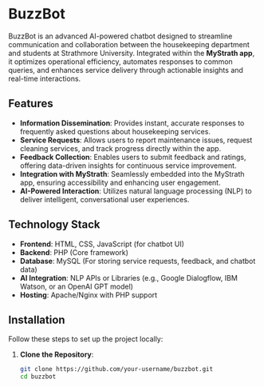 # BuzzBot

BuzzBot is an advanced AI-powered chatbot designed to streamline communication and collaboration between the housekeeping department and students at Strathmore University. Integrated within the **MyStrath app**, it optimizes operational efficiency, automates responses to common queries, and enhances service delivery through actionable insights and real-time interactions. 

## Features

- **Information Dissemination**: Provides instant, accurate responses to frequently asked questions about housekeeping services.
- **Service Requests**: Allows users to report maintenance issues, request cleaning services, and track progress directly within the app.
- **Feedback Collection**: Enables users to submit feedback and ratings, offering data-driven insights for continuous service improvement.
- **Integration with MyStrath**: Seamlessly embedded into the MyStrath app, ensuring accessibility and enhancing user engagement.
- **AI-Powered Interaction**: Utilizes natural language processing (NLP) to deliver intelligent, conversational user experiences.

## Technology Stack

- **Frontend**: HTML, CSS, JavaScript (for chatbot UI)
- **Backend**: PHP (Core framework)
- **Database**: MySQL (For storing service requests, feedback, and chatbot data)
- **AI Integration**: NLP APIs or Libraries (e.g., Google Dialogflow, IBM Watson, or an OpenAI GPT model)
- **Hosting**: Apache/Nginx with PHP support

## Installation

Follow these steps to set up the project locally:

1. **Clone the Repository**:
   ```bash
   git clone https://github.com/your-username/buzzbot.git
   cd buzzbot
